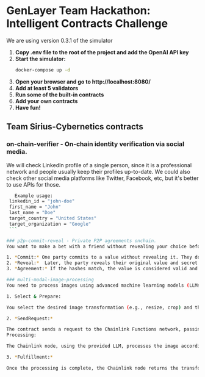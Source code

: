 # GenLayer Team Hackathon: Intelligent Contracts Challenge

We are using version 0.3.1 of the simulator

1. **Copy .env file to the root of the project and add the OpenAI API key**
2. **Start the simulator:**
   ```bash
   docker-compose up -d
   ```
3. **Open your browser and go to http://localhost:8080/**
4. **Add at least 5 validators**
5. **Run some of the built-in contracts**
6. **Add your own contracts**
7. **Have fun!** 

## Team Sirius-Cybernetics contracts

### on-chain-verifier - On-chain identity verification via social media.

We will check LinkedIn profile of a single person, since it is a professional network and people usually keep their profiles up-to-date. We could also check other social media platforms like Twitter, Facebook, etc, but it's better to use APIs for those.
   ```bash
      Example usage:
    linkedin_id = "john-doe"
    first_name = "John"
    last_name = "Doe"
    target_country = "United States"
    target_organization = "Google"
    ```

### p2p-commit-reveal - Private P2P agreements onchain.
You want to make a bet with a friend without revealing your choice beforehand.Or, you need two parties to agree on a value without external influence. This contract is for you

1. *Commit:* One party commits to a value without revealing it. They do this by hashing the value along with a secret, creating a unique fingerprint. This fingerprint is stored publicly on the blockchain.
2. *Reveal:*  Later, the party reveals their original value and secret. The contract verifies the reveal by recomputing the hash and comparing it to the stored fingerprint. 
3. *Agreement:* If the hashes match, the value is considered valid and agreed upon. If not, the reveal is rejected.

### multi-modal-image-processing
You need to process images using advanced machine learning models (LLMs) without relying on centralized servers, or create centralized key management service for keeping secrets there. This contract enables you to perform various image transformations like resizing, cropping, and color adjustments in a decentralized and secure way.

1. Select & Prepare:

You select the desired image transformation (e.g., resize, crop) and the best LLM for the job from a predefined list. This selection is based on a scoring system that ranks LLMs by their effectiveness for each type of transformation.

2. *SendRequest:*

The contract sends a request to the Chainlink Functions network, passing the image data, selected transformation type, and chosen LLM. This request includes the image bytes and transformation details, securely sent to the Chainlink node that will handle the processing.
Processing:

The Chainlink node, using the provided LLM, processes the image according to the requested transformation. This could involve calling an API (like OpenAI) to apply complex transformations like resizing or color adjustments.

3. *Fulfillment:*

Once the processing is complete, the Chainlink node returns the transformed image bytes to the smart contract. The smart contract verifies and returns result.
